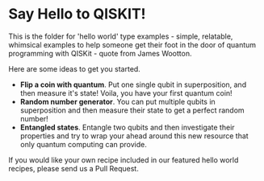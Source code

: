 # Say Hello to QISKIT!

This is the folder for 'hello world' type examples - simple, relatable, whimsical examples to help someone get their foot in the door of quantum programming with QISKit - quote from James Wootton.

Here are some ideas to get you started.

- **Flip a coin with quantum**. Put one single qubit in superposition, and then measure it's state! Voila, you have your first quantum coin!
- **Random number generator**. You can put multiple qubits in superposition and then measure their state to get a perfect random number!
- **Entangled states**. Entangle two qubits and then investigate their properties and try to wrap your ahead around this new resource that only quantum computing can provide.

If you would like your own recipe included in our featured hello world recipes, please send us a Pull Request.

